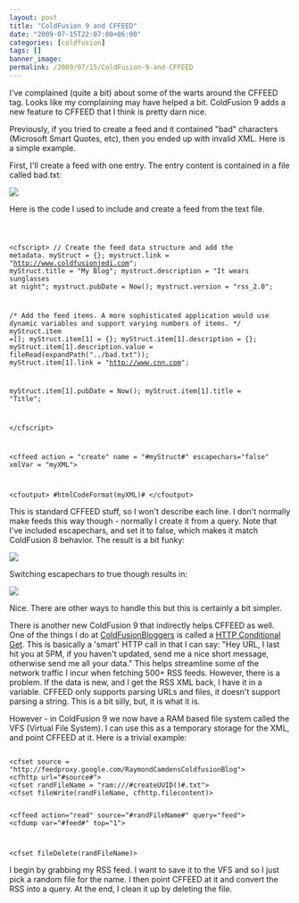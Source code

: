 ```yaml
---
layout: post
title: "ColdFusion 9 and CFFEED"
date: "2009-07-15T22:07:00+06:00"
categories: [coldfusion]
tags: []
banner_image: 
permalink: /2009/07/15/ColdFusion-9-and-CFFEED
---
```


I've complained (quite a bit) about some of the warts around the CFFEED tag. Looks like my complaining may have helped a bit. ColdFusion 9 adds a new feature to CFFEED that I think is pretty darn nice. 

Previously, if you tried to create a feed and it contained "bad" characters (Microsoft Smart Quotes, etc), then you ended up with invalid XML. Here is a simple example.
<!--more-->
First, I'll create a feed with one entry. The entry content is contained in a file called bad.txt:

<img src="https://static.raymondcamden.com/images//Picture 174.png">

Here is the code I used to include and create a feed from the text file.

<code>

&lt;cfscript&gt; 
// Create the feed data structure and add the metadata. 
myStruct = {}; 
mystruct.link = "http://www.coldfusionjedi.com"; 
myStruct.title = "My Blog"; 
mystruct.description = "It wears sunglasses at night"; 
mystruct.pubDate = Now(); 
mystruct.version = "rss_2.0"; 

/* Add the feed items. A more sophisticated application would use dynamic variables 
and support varying numbers of items. */ 
myStruct.item =[];
myStruct.item[1] = {}; 
myStruct.item[1].description = {}; 
myStruct.item[1].description.value = fileRead(expandPath("../bad.txt")); 
myStruct.item[1].link = "http://www.cnn.com";

myStruct.item[1].pubDate = Now(); 
myStruct.item[1].title = "Title"; 

&lt;/cfscript&gt; 

&lt;cffeed action = "create" 
name = "#myStruct#" 
escapechars="false"
xmlVar = "myXML"&gt; 

&lt;cfoutput&gt;
#htmlCodeFormat(myXML)#
&lt;/cfoutput&gt;
</code>

This is standard CFFEED stuff, so I won't describe each line. I don't normally make feeds this way though - normally I create it from a query. Note that I've included escapechars, and set it to false, which makes it match ColdFusion 8 behavior. The result is a bit funky:

<img src="https://static.raymondcamden.com/images/cfjedi//Picture 247.png">

Switching escapechars to true though results in:

<img src="https://static.raymondcamden.com/images/cfjedi//Picture 332.png">

Nice. There are other ways to handle this but this is certainly a bit simpler. 

There is another new ColdFusion 9 that indirectly helps CFFEED as well. One of the things I do at <a href="http://www.coldfusionbloggers.org">ColdFusionBloggers</a> is called a <a href="http://www.coldfusionjedi.com/index.cfm/2007/10/15/Doing-HTTP-Conditional-Gets-in-ColdFusion">HTTP Conditional Get</a>. This is basically a 'smart' HTTP call in that I can say: "Hey URL, I last hit you at 5PM, if you haven't updated, send me a nice short message, otherwise send me all your data." This helps streamline some of the network traffic I incur when fetching 500+ RSS feeds. However, there is a problem. If the data is new, and I get the RSS XML back, I have it in a variable. CFFEED only supports parsing URLs and files, it doesn't support parsing a string. This is a bit silly, but, it is what it is. 

However - in ColdFusion 9 we now have a RAM based file system called the VFS (Virtual File System). I can use this as a temporary storage for the XML, and point CFFEED at it. Here is a trivial example:

<code>
&lt;cfset source = "http://feedproxy.google.com/RaymondCamdensColdfusionBlog"&gt;
&lt;cfhttp url="#source#"&gt;
&lt;cfset randFileName = "ram:///#createUUID()#.txt"&gt;
&lt;cfset fileWrite(randFileName, cfhttp.filecontent)&gt;

&lt;cffeed action="read" source="#randFileName#" query="feed"&gt;
&lt;cfdump var="#feed#" top="1"&gt;

&lt;cfset fileDelete(randFileName)&gt;
</code>

I begin by grabbing my RSS feed. I want to save it to the VFS and so I just pick a random file for the name. I then point CFFEED at it and convert the RSS into a query. At the end, I clean it up by deleting the file.